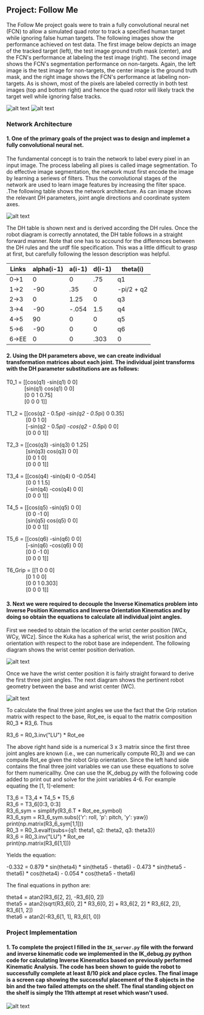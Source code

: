 [//]: # (Image References)

[image1]: ./image1.png
[image3]: ./image3.png
[image4]: ./image4.png
[image5]: ./image5.png
[image6]: ./image6.png
[image7]: ./image7.png
[image8]: ./image8.png

## Project: Follow Me
The Follow Me project goals were to train a fully convolutional neural net (FCN) to allow a simulated quad rotor to track a specified human target while ignoring false human targets. The following images show the performance achieved on test data. The first image below depicts an image of the tracked target (left), the test image ground truth mask (center), and the FCN's performance at labeling the test image (right). The second image shows the FCN's segmentation performance on non-targets. Again, the left image is the test image for non-targets, the center image is the ground truth mask, and the right image shows the FCN's performance at labeling non-targets. As is shown, most of the pixels are labeled correctly in both test images (top and bottom right) and hence the quad rotor will likely track the target well while ignoring false tracks.

![alt text][image6]
![alt text][image7]

### Network Architecture
#### 1. One of the primary goals of the project was to design and implemet a fully convolutional neural net. 

The fundamental concept is to train the network to label every pixel in an input image. The process labeling all pixes is called image segmentation. To do effective image segmentation, the network must first encode the image by learning a seriews of filters. Thus the convolutional stages of the network are used to learn image features by increasing the filter space. .The following table shows the network architecture. As can image shows the relevant DH parameters, joint angle directions and coordinate system axes.


![alt text][image8]

The DH table is shown next and is derived according the DH rules. Once the robot diagram is correctly annotated, the DH table follows in a straight forward manner. Note that one has to accound for the differences between the DH rules and the urdf file specification. This was a little difficult to grasp at first, but carefully following the lesson description was helpful.

Links | alpha(i-1) | a(i-1) | d(i-1) | theta(i)
--- | --- | --- | --- | ---
0->1 | 0 | 0 | .75 | q1
1->2 | -90 | .35 | 0 | -pi/2 + q2
2->3 | 0 | 1.25 | 0 | q3
3->4 |  -90 | -.054 | 1.5 | q4
4->5 | 90 | 0 | 0 | q5
5->6 | -90 | 0 | 0 | q6
6->EE | 0 | 0 | .303 | 0

#### 2. Using the DH parameters above, we can create individual transformation matrices about each joint. The individual joint transforms with the DH parameter substitutions are as follows:

T0_1 = [[cos(q1) -sin(q1) 0 0] <br>
&nbsp;&nbsp;&nbsp;&nbsp;&nbsp;&nbsp;&nbsp;&nbsp;&nbsp;&nbsp;&nbsp;&nbsp;[sin(q1) cos(q1) 0 0] <br>
&nbsp;&nbsp;&nbsp;&nbsp;&nbsp;&nbsp;&nbsp;&nbsp;&nbsp;&nbsp;&nbsp;&nbsp;[0 0 1 0.75] <br>
&nbsp;&nbsp;&nbsp;&nbsp;&nbsp;&nbsp;&nbsp;&nbsp;&nbsp;&nbsp;&nbsp;&nbsp;[0 0 0 1]]
 
T1_2 = [[cos(q2 - 0.5*pi) -sin(q2 - 0.5*pi) 0 0.35] <br>
&nbsp;&nbsp;&nbsp;&nbsp;&nbsp;&nbsp;&nbsp;&nbsp;&nbsp;&nbsp;&nbsp;&nbsp;       [0 0 1 0] <br>
&nbsp;&nbsp;&nbsp;&nbsp;&nbsp;&nbsp;&nbsp;&nbsp;&nbsp;&nbsp;&nbsp;&nbsp;       [-sin(q2 - 0.5*pi) -cos(q2 - 0.5*pi) 0 0] <br>
&nbsp;&nbsp;&nbsp;&nbsp;&nbsp;&nbsp;&nbsp;&nbsp;&nbsp;&nbsp;&nbsp;&nbsp;       [0 0 0 1]]

T2_3 = [[cos(q3) -sin(q3) 0 1.25] <br>
&nbsp;&nbsp;&nbsp;&nbsp;&nbsp;&nbsp;&nbsp;&nbsp;&nbsp;&nbsp;&nbsp;&nbsp;       [sin(q3) cos(q3) 0 0] <br>
&nbsp;&nbsp;&nbsp;&nbsp;&nbsp;&nbsp;&nbsp;&nbsp;&nbsp;&nbsp;&nbsp;&nbsp;       [0 0 1 0] <br>
&nbsp;&nbsp;&nbsp;&nbsp;&nbsp;&nbsp;&nbsp;&nbsp;&nbsp;&nbsp;&nbsp;&nbsp;       [0 0 0 1]]
 
T3_4 = [[cos(q4) -sin(q4) 0 -0.054] <br>
&nbsp;&nbsp;&nbsp;&nbsp;&nbsp;&nbsp;&nbsp;&nbsp;&nbsp;&nbsp;&nbsp;&nbsp;       [0 0 1 1.5] <br>
&nbsp;&nbsp;&nbsp;&nbsp;&nbsp;&nbsp;&nbsp;&nbsp;&nbsp;&nbsp;&nbsp;&nbsp;       [-sin(q4) -cos(q4) 0 0] <br>
&nbsp;&nbsp;&nbsp;&nbsp;&nbsp;&nbsp;&nbsp;&nbsp;&nbsp;&nbsp;&nbsp;&nbsp;       [0 0 0 1]]
 
T4_5 = [[cos(q5) -sin(q5) 0 0] <br>
 &nbsp;&nbsp;&nbsp;&nbsp;&nbsp;&nbsp;&nbsp;&nbsp;&nbsp;&nbsp;&nbsp;&nbsp;      [0 0 -1 0] <br>
 &nbsp;&nbsp;&nbsp;&nbsp;&nbsp;&nbsp;&nbsp;&nbsp;&nbsp;&nbsp;&nbsp;&nbsp;      [sin(q5) cos(q5) 0 0] <br>
 &nbsp;&nbsp;&nbsp;&nbsp;&nbsp;&nbsp;&nbsp;&nbsp;&nbsp;&nbsp;&nbsp;&nbsp;      [0 0 0 1]]
 
T5_6 = [[cos(q6) -sin(q6) 0 0] <br>
 &nbsp;&nbsp;&nbsp;&nbsp;&nbsp;&nbsp;&nbsp;&nbsp;&nbsp;&nbsp;&nbsp;&nbsp;      [-sin(q6) -cos(q6) 0 0] <br>
 &nbsp;&nbsp;&nbsp;&nbsp;&nbsp;&nbsp;&nbsp;&nbsp;&nbsp;&nbsp;&nbsp;&nbsp;      [0 0 -1 0] <br>
 &nbsp;&nbsp;&nbsp;&nbsp;&nbsp;&nbsp;&nbsp;&nbsp;&nbsp;&nbsp;&nbsp;&nbsp;      [0 0 0 1]]
 
T6_Grip = [[1 0 0 0] <br>
&nbsp;&nbsp;&nbsp;&nbsp;&nbsp;&nbsp;&nbsp;&nbsp;&nbsp;&nbsp;&nbsp;&nbsp;          [0 1 0 0] <br>
&nbsp;&nbsp;&nbsp;&nbsp;&nbsp;&nbsp;&nbsp;&nbsp;&nbsp;&nbsp;&nbsp;&nbsp;          [0 0 1 0.303] <br>
&nbsp;&nbsp;&nbsp;&nbsp;&nbsp;&nbsp;&nbsp;&nbsp;&nbsp;&nbsp;&nbsp;&nbsp;          [0 0 0 1]]
 
#### 3. Next we were required to decouple the Inverse Kinematics problem into Inverse Position Kinematics and Inverse Orientation Kinematics and by doing so obtain the equations to calculate all individual joint angles.

First we needed to obtain the location of the wrist center position [WCx, WCy, WCz]. Since the Kuka has a spherical wrist, the wrist position and orientation with respect to the robot base are independent. The following diagram shows the wrist center position derivation.  

![alt text][image4]

Once we have the wrist center position it is fairly straight forward to derive the first three joint angles. The next diagram shows the pertinent robot geometry between the base and wrist center (WC). 

![alt text][image3]

To calculate the final three joint angles we use the fact that the Grip rotation matrix with respect to the base, Rot_ee, is equal to the matrix composition R0_3 * R3_6. Thus

R3_6 = R0_3.inv("LU") * Rot_ee

The above right hand side is a numerical 3 x 3 matrix since the first three joint angles are known (i.e., we can numerically compute R0_3) and we can compute Rot_ee given the robot Grip orientation. Since the left hand side contains the final three joint variables we can use these equations to solve for them numericallhy. One can use the IK_debug.py with the following code added to print out and solve for the joint variables 4-6. For example equating the [1, 1]-element: 

T3_6 = T3_4 * T4_5 * T5_6<br>
R3_6 = T3_6[0:3, 0:3]<br>
R3_6_sym = simplify(R3_6.T * Rot_ee_symbol)<br>
R3_6_sym = R3_6_sym.subs({'r': roll, 'p': pitch, 'y': yaw})<br>
print(np.matrix(R3_6_sym[1,1]))<br>
R0_3 = R0_3.evalf(subs={q1: theta1, q2: theta2, q3: theta3})<br>
R3_6 = R0_3.inv("LU") * Rot_ee<br>
print(np.matrix(R3_6[1,1]))<br>

Yields the equation:

-0.332 = 0.879 * sin(theta4) * sin(theta5 - theta6) - 0.473 * sin(theta5 - theta6) * cos(theta4) - 0.054 * cos(theta5 - theta6)

The final equations in python are:

theta4 = atan2(R3_6[2, 2], -R3_6[0, 2])<br>
theta5 = atan2(sqrt(R3_6[0, 2] * R3_6[0, 2] + R3_6[2, 2] * R3_6[2, 2]), R3_6[1, 2])<br>
theta6 = atan2(-R3_6[1, 1], R3_6[1, 0])<br>

### Project Implementation

#### 1. To complete the project I filled in the `IK_server.py` file with the forward and inverse kinematic code we implemented in the IK_debug.py python code for calculating Inverse Kinematics based on previously performed Kinematic Analysis. The code has been shown to guide the robot to successfully complete at least 8/10 pick and place cycles. The final image is a screen cap showing the successful placement of the 8 objects in the bin and the two failed attempts on the shelf. The final standing object on the shelf is simply the 11th attempt at reset which wasn't used.   



![alt text][image5]
